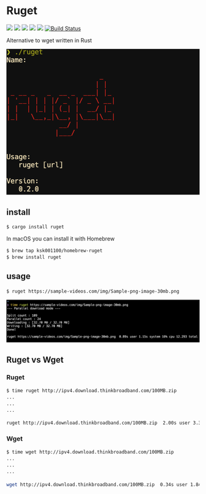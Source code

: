 # Ruget

![](https://img.shields.io/github/stars/ksk001100/ruget.svg)
![](https://img.shields.io/github/release/ksk001100/ruget.svg)
![](https://img.shields.io/github/issues/ksk001100/ruget.svg)
![](https://img.shields.io/github/forks/ksk001100/ruget.svg)
![](https://img.shields.io/github/license/ksk001100/ruget.svg)
[![Build Status](https://travis-ci.org/ksk001100/ruget.svg?branch=master)](https://travis-ci.org/ksk001100/ruget)

Alternative to wget written in Rust

<div align="center">
    <img src="images/screen_shot.png" title="screen shot">
</div>

## install

```bash
$ cargo install ruget
```

In macOS you can install it with Homebrew
```bash
$ brew tap ksk001100/homebrew-ruget
$ brew install ruget
```

## usage

```bash
$ ruget https://sample-videos.com/img/Sample-png-image-30mb.png
```

![screen shot2](images/screen_shot2.png)


## Ruget vs Wget

### Ruget
```bash
$ time ruget http://ipv4.download.thinkbroadband.com/100MB.zip
...
...
...

ruget http://ipv4.download.thinkbroadband.com/100MB.zip  2.00s user 3.38s system 33% cpu 15.858 total
```

### Wget
```bash
$ time wget http://ipv4.download.thinkbroadband.com/100MB.zip
...
...
...

wget http://ipv4.download.thinkbroadband.com/100MB.zip  0.34s user 1.84s system 8% cpu 26.428 total
```